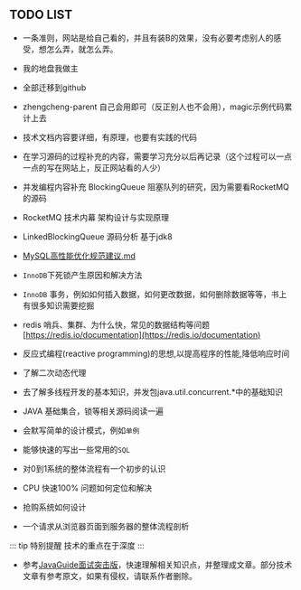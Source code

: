 ## TODO LIST

- 一条准则，网站是给自己看的，并且有装B的效果，没有必要考虑别人的感受，想怎么弄，就怎么弄。
- 我的地盘我做主

- 全部迁移到github
- zhengcheng-parent 自己会用即可（反正别人也不会用），magic示例代码累计上去
- 技术文档内容要详细，有原理，也要有实践的代码
- 在学习源码的过程补充的内容，需要学习充分以后再记录（这个过程可以一点一点的写在网站上，反正网站看的人少）


- 并发编程内容补充 BlockingQueue 阻塞队列的研究，因为需要看RocketMQ的源码
- RocketMQ 技术内幕 架构设计与实现原理
- LinkedBlockingQueue 源码分析 基于jdk8
- [MySQL高性能优化规范建议.md](https://github.com/Snailclimb/JavaGuide/blob/master/docs/database/MySQL%E9%AB%98%E6%80%A7%E8%83%BD%E4%BC%98%E5%8C%96%E8%A7%84%E8%8C%83%E5%BB%BA%E8%AE%AE.md)
- `InnoDB`下死锁产生原因和解决方法
- `InnoDB` 事务，例如如何插入数据，如何更改数据，如何删除数据等等，书上有很多知识需要挖掘
- redis 哨兵、集群、为什么快，常见的数据结构等问题 [https://redis.io/documentation](https://redis.io/documentation)
- 反应式编程(reactive programming)的思想,以提高程序的性能,降低响应时间
- 了解二次动态代理
- 去了解多线程开发的基本知识，并发包java.util.concurrent.*中的基础知识
- JAVA 基础集合，锁等相关源码阅读一遍
- 会默写简单的设计模式，例如`单例`
- 能够快速的写出一些常用的`SQL`
- 对0到1系统的整体流程有一个初步的认识
- CPU 快速100% 问题如何定位和解决
- 抢购系统如何设计
- 一个请求从浏览器页面到服务器的整体流程剖析

::: tip 特别提醒
技术的重点在于深度
:::

- 参考[JavaGuide面试突击版](https://github.com/Snailclimb/JavaGuide)，快速理解相关知识点，并整理成文章。部分技术文章有参考原文，如果有侵权，请联系作者删除。